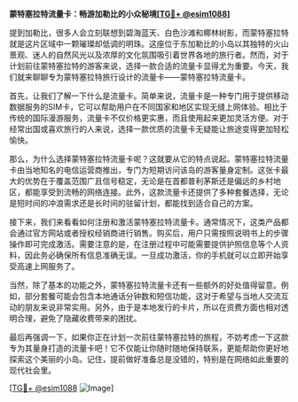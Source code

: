 **蒙特塞拉特流量卡：畅游加勒比的小众秘境[[TG💪+ @esim1088](https://t.me/s/esim1088)]**

提到加勒比，很多人会立刻联想到碧海蓝天、白色沙滩和椰林树影，而蒙特塞拉特就是这片区域中一颗璀璨却低调的明珠。这座位于东加勒比的小岛以其独特的火山景观、迷人的自然风光以及浓厚的文化氛围吸引着世界各地的旅行者。然而，对于计划前往蒙特塞拉特的游客来说，选择一款合适的流量卡显得尤为重要。今天，我们就来聊聊专为蒙特塞拉特旅行设计的流量卡——蒙特塞拉特流量卡。

首先，让我们了解一下什么是流量卡。简单来说，流量卡是一种专门用于提供移动数据服务的SIM卡，它可以帮助用户在不同国家和地区实现无缝上网体验。相比于传统的国际漫游服务，流量卡不仅价格更实惠，而且使用起来更加灵活方便。对于经常出国或喜欢旅行的人来说，选择一款优质的流量卡无疑能让旅途变得更加轻松愉快。

那么，为什么选择蒙特塞拉特流量卡呢？这就要从它的特点说起。蒙特塞拉特流量卡由当地知名的电信运营商推出，专门为短期访问该岛的游客量身定制。这张卡最大的优势在于覆盖范围广且信号稳定，无论是在首都普利茅斯还是偏远的乡村地区，都能享受到流畅的网络连接。此外，这款流量卡还提供了多种套餐选择，无论是短时间的冲浪需求还是长时间的驻留计划，都能找到适合自己的方案。

接下来，我们来看看如何注册和激活蒙特塞拉特流量卡。通常情况下，这类产品都会通过官方网站或者授权经销商进行销售。购买后，用户只需按照说明书上的步骤操作即可完成激活。需要注意的是，在注册过程中可能需要提供护照信息等个人资料，因此务必确保所有信息准确无误。一旦成功激活，你的手机就可以立即开始享受高速上网服务了。

当然，除了基本的功能之外，蒙特塞拉特流量卡还有一些额外的好处值得留意。例如，部分套餐可能会包含本地通话分钟数和短信功能，这对于希望与当地人交流互动的朋友来说非常实用。另外，由于是本地发行的卡片，所以在资费方面也相对透明合理，避免了隐藏收费带来的困扰。

最后再强调一下，如果你正在计划一次前往蒙特塞拉特的旅程，不妨考虑一下这款专为其量身打造的流量卡吧！它不仅能让你随时随地保持联系，更能帮助你更好地探索这个美丽的小岛。记住，提前做好准备总是没错的，特别是在网络如此重要的现代社会里。

[[TG💪+ @esim1088](https://t.me/s/esim1088) ![Image](https://i.postimg.cc/4NQfJmqS/Snipaste-2025-05-13-00-14-12.png)]